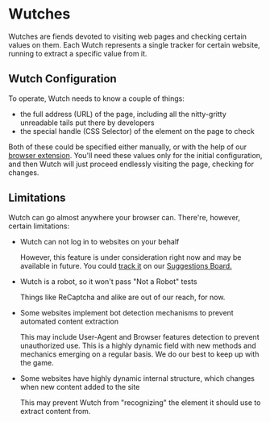 # Wutches

Wutches are fiends devoted to visiting web pages and checking certain values on them. Each Wutch represents a single tracker for certain website, running to extract a specific value from it.

## Wutch Configuration

To operate, Wutch needs to know a couple of things:
- the full address (URL) of the page, including all the nitty-gritty unreadable tails put there by developers
- the special handle (CSS Selector) of the element on the page to check

Both of these could be specified either manually, or with the help of our [browser extension](https://wutch.net/docs/chrome-extension). You'll need these values only for the initial configuration, and then Wutch will just proceed endlessly visiting the page, checking for changes.

## Limitations 

Wutch can go almost anywhere your browser can. There're, however, certain limitations:

- Wutch can not log in to websites on your behalf
  <p className="description">However, this feature is under consideration right now and may be available in future. You could <a href="https://shipright.community/wutch/5f1b2cbc4669139528dc53e5">track it</a> on our <a href="https://shipright.community/wutch">Suggestions Board.</a></p>
- Wutch is a robot, so it won't pass "Not a Robot" tests
  <p className="description">Things like ReCaptcha and alike are out of our reach, for now.</p>
- Some websites implement bot detection mechanisms to prevent automated content extraction
  <p className="description">This may include User-Agent and Browser features detection to prevent unauthorized use. This is a highly dynamic field with new methods and mechanics emerging on a regular basis. We do our best to keep up with the game.</p>
- Some websites have highly dynamic internal structure, which changes when new content added to the site
  <p className="description">This may prevent Wutch from "recognizing" the element it should use to extract content from.</p>

